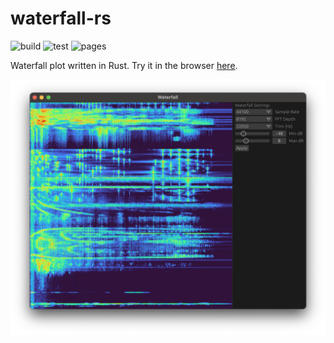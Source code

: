 # waterfall-rs
![build](https://github.com/dankirkham/waterfall-rs/actions/workflows/build.yml/badge.svg)
![test](https://github.com/dankirkham/waterfall-rs/actions/workflows/test.yml/badge.svg)
![pages](https://github.com/dankirkham/waterfall-rs/actions/workflows/pages.yml/badge.svg)

Waterfall plot written in Rust. Try it in the browser [here](https://dankirkham.github.io/waterfall-rs/).

![screenshot of plot](assets/screenshot.png)
